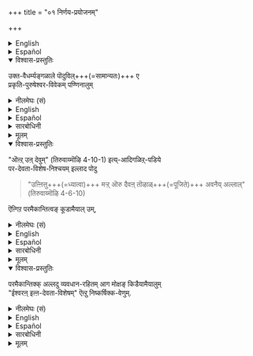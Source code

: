 +++
title = "०१ निर्णय-प्रयोजनम्"

+++
<details><summary>English</summary>

WHY SHOULD WE DETERMINE WHO THE SUPREME DEITY IS:
</details>

<details><summary>Español</summary>

WHY SHOULD WE DETERMINE WHO THE SUPREME DEITY IS:
</details>

<details open><summary>विश्वास-प्रस्तुतिः</summary>

उक्त-वैधर्म्यङ्गळाले पॊदुविल्+++(=सामान्यतः)+++ ए  
प्रकृति-पुरुषेश्वर-विवेकम् पण्णिनालुम्  
</details>

<details><summary>नीलमेघः (सं)</summary>

उक्त-वैधर्म्यैः सामान्यतः प्रकृति-पुरुषेश्वर-विवेके कृतेऽपि
</details>

<details><summary>English</summary>

All 'reals' have been classified into matter ( Prakṛti), the individual self and the Supreme Self or Iśvara  
on the basis of the differences among them pointed out before.  
</details>

<details><summary>Español</summary>

All 'reals' have been classified into matter ( Prakṛti), the individual self and the Supreme Self or Iśvara  
on the basis of the differences among them pointed out before.  
</details>

<details><summary>सारबोधिनी</summary>

मुऩ्ऩधिकारत्तिऱ् ‌चॊऩ्ऩ चिदचिदीश्वरतत्वत्रयज्ञानत्तालेये  
अमृतत्वसिद्धिय् उण्ड् ऎऩ्ऱु उपनिषत्तुक्कळिल् सॊल्लियिरुक्क,  
परदेवतानिर्णयमॆदऱ्‌कागवॆऩ्ऩ वरुळिच्चॆय्गिऱार् उक्तवैधर्म्यङ्गळाले इति ।  
उक्तवैधर्म्यङ्गळ् - गुणत्रयाश्रयत्व, अणुत्वे सति चेतनत्व, विभुत्वे सति चेतनत्वादिगळ्.  
पॊदुविले - विष्णुब्रह्मरुद्रसाधारणमाग.  
विभुत्वे सति चेतनत्वादिगळ् ब्रह्मविष्णुरुद्रादिगळिलॆवर्गळीश्वरनानालुमवर्गळुक्कु साधारणमागुमिऱे. 

</details>

<details><summary>मूलम्</summary>

उक्तवैधर्म्यङ्गळाले पॊदुविले प्रकृतिपुरुषेश्वरविवेकम् पण्णिनालुम् "ऒऩ्ऱुन्देवुम्" (तिरुवाय्मॊऴि 4-10-1) इत्यादिगळिऱ्‌पडिये 
</details>

<details open><summary>विश्वास-प्रस्तुतिः</summary>

"ऒऩ्ऱ् उऩ् देवुम्" (तिरुवाय्मॊऴि 4-10-1) इत्य्-आदिगळिऱ्‌-पडिये  
पर-देवता-विशेष-निश्चयम् इल्लाद पोदु  

> "उऩ्ऩित्तु+++(=ध्यात्वा)+++ मऱ्ऱ् ऒरु दैवऩ् तॊऴाळ्+++(=पूजिते)+++ अवनैय् अल्लाल्" (तिरुवाय्मॊऴि 4-6-10)  

ऎऩ्गिऱ परमैकान्तित्वङ् कूडामैयाल् उम्,  
</details>

<details><summary>नीलमेघः (सं)</summary>

"ऒऩ्ऱुन्देवुम्" ("एकीभवन्त्या देवजातेः " ) इत्य्-आद्य्-उक्त-रीत्या  
परदेवता-विशेष-निश्चयस्याभावे  

> “स्मृत्वाऽन्यं कमपि देवं  
> न श्रयेत् (सा) तं विना" 

इत्य्-उक्तस्य परमैकान्तित्वस्यायोगात्  

</details>

<details><summary>English</summary>

(From a knowledge of this classification alone),  
it is not possible to attain supreme devotion to a single deity to the exclusion of all others,  
unless the truth as to who is the Supreme Deity has been ascertained  
as in the words of the Alwar:  

> "She will not worship any god other than Bhagavān  
> nor dream of any such god". 
</details>

<details><summary>Español</summary>

(From a knowledge of this classification alone),  
it is not possible to attain supreme devotion to a single deity to the exclusion of all others,  
unless the truth as to who is the Supreme Deity has been ascertained  
as in the words of the Alwar:  

> "She will not worship any god other than Bhagavān  
> nor dream of any such god". 
</details>

<details><summary>सारबोधिनी</summary>

ऒऩ्ऱुम् तेवुमित्यादिगळिऱ्‌पडिये.  
ऒऩ्ऱुम् तेवुमॆऩ्गिऱ तिरुवाय्मॊऴि नालाम्बत्तिल् पत्तावदु तिरुवाय्मॊऴि.  
इङ्गु आदिपदत्ताल् "तिण्णम् वीडु" इत्यादिगळुक्कु ग्रहणम्.  
इत्यादिगळिऱ्‌पडिये - इत्यादिगळिल् निश्चयित्तबडिये.  

परदेवता-विशेष-निश्चयम् इल्लादबोदु -  

> "पेस निऩ्ऱ सिवनुक्कुम्  
पिरमऩ् तनक्कुम् पिऱर्क्कुम् नायगऩ् अवऩ् ए" 

ऎऩ्गिऱबडि नारायणने परतत्वमॆऩ्गिऱ निश्चयम् इल्लादबोदु.  

उऩ्ऩित्तु इत्यादि ।  
अवनैय् अल्लाल् - भगवानैविट्टु,  
मऱ्ऱॊरु तैवम् - मऱ्ऱॊरु दैवत्तै.  
उऩ्ऩित्तुत् तॊऴाळ् - परत्वेन निनैत्तुत् तॊऴाळ् ऎऩ्ऱ-बडि,  
ऎऩ्गिऱ परमैकान्तित्वङ् गूडामैयालुम् इति ।  
एकस्मिन् अन्तः – परत्वेन उपायत्वेन उपेयत्वेन च निश्चयः एकान्तः ।  
एकान्तः अस्यास्तीति एकान्ती ।  
परमश् चासौ एकान्ती च परमैकान्ती  
तस्य भावः परमैकान्तित्वम्.  
अदु परदेवतानिर्णयमिल्लाद ऒरुवनुक्कु इरुन्दालुम्  
इदु रुद्रादिविषयत्तिलुङ् गूडुमागैयाल्  
अवनुक्कु देवतान्तर-वैमुख्य सहितमाऩ  
 
> "उऩ्ऩित्तु मऱ्ऱॊरु तैवम् तॊऴाळवनैयल्लाल्"  

ऎऩ्ऱु कॊण्डाडप्पडुगिऱ पारमैकान्त्यम् घटियातॆऩ्ऱु करुत्तु.  
</details>

<details><summary>मूलम्</summary>

"ऒऩ्ऱुन्देवुम्" (तिरुवाय्मॊऴि 4-10-1) इत्यादिगळिऱ्‌पडिये  
परदेवताविशेषनिश्चयमिल्लाद पोदु "उऩ्ऩित्तु मऱ्ऱॊरु दैवऩ् दॊऴाळवनैयल्लाल्" (तिरुवाय्मॊऴि 4-6-10) ऎऩ्गिऱ परमैकान्तित्वङ्गूडामैयालुम्,  
</details>

<details open><summary>विश्वास-प्रस्तुतिः</summary>

परमैकान्तिक्क् अल्लदु व्यवधान-रहितम् आग मोक्षङ् किडैयामैयालुम्  
"ईश्वरऩ् इऩ्ऩ-देवता-विशेषम्" ऎऩ्ऱु निष्कर्षिक्क-वेणुम्. 
</details>

<details><summary>नीलमेघः (सं)</summary>

परमैकान्ति-व्यतिरिक्तस्य व्यवधान-रहित-मोक्षासिद्धेः  
"ईश्वरो ऽमुक-देवता-विशेष"  
इति निष्कर्षणीयम् ।
</details>

<details><summary>English</summary>

Further, to no one but the exclusive devotee of the Supreme Deity,  
is mokṣa  possible of attainment without delay.  
So it is necessary to decide who is the Supreme Deity.
</details>

<details><summary>Español</summary>

Further, to no one but the exclusive devotee of the Supreme Deity,  
is mokṣa  possible of attainment without delay.  
So it is necessary to decide who is the Supreme Deity.
</details>

<details><summary>सारबोधिनी</summary>

इप्पडि वैमुख्यम् इल्लाद रुद्रभक्तऩाऩ परमैकान्तिक्कुम् 

> ‘‘शङ्करस्य तु यो भक्तस्  
सप्तजन्मान्तरं नरः ।  
तस्यैव तु प्रसादेन  
विष्णुभक्तः प्रजायते’’ 

इत्यादि क्रमत्ताले मोक्षम् किडैक्कलामेयॆऩ्ऩ वरुळिच्चॆय्गिऱार् परमैकान्तिक्कल्लदु व्यवधानरहितमाग मोक्षङ्गिडैयामैयालुमिति ।  
इङ्गु परमैकान्तिशब्दम् वैमुख्य सहित-परमैकान्तिपरम्.  
इदनाल् जन्मान्तरव्यवधानमिल्लामल् मोक्षत्तैयबेक्षिक्कुमवनुक्कु वैमुख्यसहितपारमैकान्त्यमे वेण्डुमागैयालुम् अदु परदेवतानिर्णयमिल्लामल् सिद्धिक् कादागैयालुम् तऩ्ऩिर्णयार्थमिव्वधिकारारम्भम् आवश्यकमॆऩ्ऱु ज्ञापितमागिऱदु. 

ईश्वरऩ् - पूर्वाधिकारत्तिल् विभुत्वे सति चेतनत्वम् इत्यादिलक्षणङ्गळोडु ब्रह्मरुद्रादिसाधारणमागच् चॊल्लप्पट्ट ईश्वरऩ्.  
इऩ्ऩ देवताविशेषम् - नारायणाख्यदेवताविशेषम्. निष्कर्षिक्कवेणुम् - अनेकव्यक्तिकळीश्वरनाग प्रसक्तमाम्बोदु प्रमाणोपपत्तिकळाले नारायणनॊरुवने ईश्वरनॆऩ्ऱु निश्चयिक्कवेण्डुमॆऩ्ऱबडि.  
</details>

<details><summary>मूलम्</summary>

परमैकान्तिक्कल्लदु व्यवधानरहितमाग मोक्षङ् गिडैयामैयालुम्  
ईश्वरनिऩ्ऩ देवताविशेषम् ऎऩ्ऱु निष्कर्षिक्कवेणुम्. 
</details>

